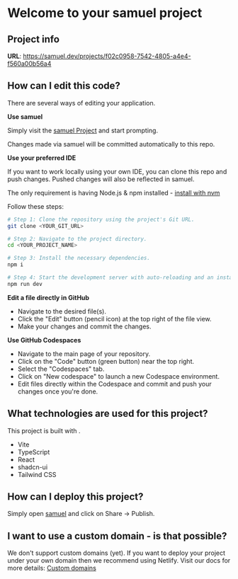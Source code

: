 # Welcome to your samuel project

## Project info

**URL**: https://samuel.dev/projects/f02c0958-7542-4805-a4e4-f560a00b56a4

## How can I edit this code?

There are several ways of editing your application.

**Use samuel**

Simply visit the [samuel Project](https://samuel.dev/projects/f02c0958-7542-4805-a4e4-f560a00b56a4) and start prompting.

Changes made via samuel will be committed automatically to this repo.

**Use your preferred IDE**

If you want to work locally using your own IDE, you can clone this repo and push changes. Pushed changes will also be reflected in samuel.

The only requirement is having Node.js & npm installed - [install with nvm](https://github.com/nvm-sh/nvm#installing-and-updating)

Follow these steps:

```sh
# Step 1: Clone the repository using the project's Git URL.
git clone <YOUR_GIT_URL>

# Step 2: Navigate to the project directory.
cd <YOUR_PROJECT_NAME>

# Step 3: Install the necessary dependencies.
npm i

# Step 4: Start the development server with auto-reloading and an instant preview.
npm run dev
```

**Edit a file directly in GitHub**

- Navigate to the desired file(s).
- Click the "Edit" button (pencil icon) at the top right of the file view.
- Make your changes and commit the changes.

**Use GitHub Codespaces**

- Navigate to the main page of your repository.
- Click on the "Code" button (green button) near the top right.
- Select the "Codespaces" tab.
- Click on "New codespace" to launch a new Codespace environment.
- Edit files directly within the Codespace and commit and push your changes once you're done.

## What technologies are used for this project?

This project is built with .

- Vite
- TypeScript
- React
- shadcn-ui
- Tailwind CSS

## How can I deploy this project?

Simply open [samuel](https://samuel.dev/projects/f02c0958-7542-4805-a4e4-f560a00b56a4) and click on Share -> Publish.

## I want to use a custom domain - is that possible?

We don't support custom domains (yet). If you want to deploy your project under your own domain then we recommend using Netlify. Visit our docs for more details: [Custom domains](https://docs.samuel.dev/tips-tricks/custom-domain/)

